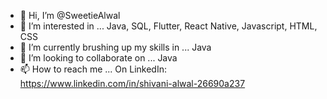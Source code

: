 - 👋 Hi, I’m @SweetieAlwal
- 👀 I’m interested in ... Java, SQL, Flutter, React Native, Javascript, HTML, CSS
- 🌱 I’m currently brushing up my skills in ... Java
- 💞️ I’m looking to collaborate on ... Java
- 📫 How to reach me ... On LinkedIn: https://www.linkedin.com/in/shivani-alwal-26690a237

